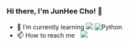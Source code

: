 ### Hi there, I'm JunHee Cho! 👋

- 🌱 I’m currently learning   <img src="https://img.shields.io/badge/Android-3DDC84?style=flat-square&logo=Android&logoColor=white"/> <img alt="Python" src ="https://img.shields.io/badge/IoT-3776AB.svg?&style=flat-square&logo=IoT&logoColor=White"/>
- 📫 How to reach me <a href="mailto:jjhjjh1159@gmail.com">
<img
src="https://img.shields.io/badge/Gmail-d14836?style=flat-square&logo=Gmail&logoColor=white&link=mailto:jjhjjh1159@gmail.com"
style="height : auto; margin-left : 10px; margin-right : 10px;"/>
</a>



<!--
**jjunehee/jjunehee** is a ✨ _special_ ✨ repository because its `README.md` (this file) appears on your GitHub profile.

Here are some ideas to get you started:

- 🔭 I’m currently working on ...
- 🌱 I’m currently learning ...
- 👯 I’m looking to collaborate on ...
- 🤔 I’m looking for help with ...
- 💬 Ask me about ...
- 📫 How to reach me: ...
- 😄 Pronouns: ...
- ⚡ Fun fact: ...
-->

